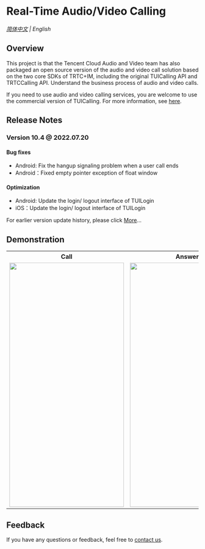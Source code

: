# Real-Time Audio/Video Calling

_[简体中文](README.md) | English_

## Overview
This project is that the Tencent Cloud Audio and Video team has also packaged an open source version of the audio and video call solution based on the two core SDKs of TRTC+IM, including the original TUICalling API and TRTCCalling API. Understand the business process of audio and video calls. 

If you need to use audio and video calling services, you are welcome to use the commercial version of TUICalling. For more information, see [here](https://github.com/tencentyun/TUICalling).

## Release Notes
### Version 10.4 @ 2022.07.20
#### Bug fixes
- Android: Fix the hangup signaling problem when a user call ends
- Android：Fixed empty pointer exception of float window
#### Optimization
- Android: Update the login/ logout interface of TUILogin
- iOS：Update the login/ logout interface of TUILogin

For earlier version update history, please click [More](./ReleaseNote.md)...


## Demonstration

<table>
<tr>
   <th>Call</th>
   <th>Answer</th>
 </tr>
<tr>
<td><img src="video1.gif" width="300px" height="640px"/></td>
<td><img src="video2.gif" width="300px" height="640px"/></td>
</tr>
</table>

## Feedback

If you have any questions or feedback, feel free to [contact us](https://intl.cloud.tencent.com/contact-us).
